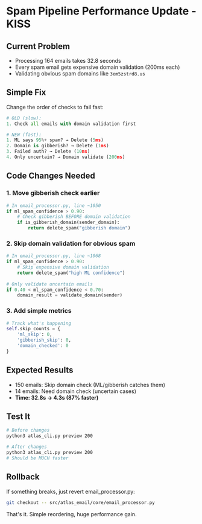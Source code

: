 # Spam Pipeline Performance Update - KISS

## Current Problem
- Processing 164 emails takes 32.8 seconds
- Every spam email gets expensive domain validation (200ms each)
- Validating obvious spam domains like `3em5zstrd8.us`

## Simple Fix
Change the order of checks to fail fast:

```python
# OLD (slow):
1. Check all emails with domain validation first

# NEW (fast):
1. ML says 95%+ spam? → Delete (5ms)
2. Domain is gibberish? → Delete (1ms)  
3. Failed auth? → Delete (10ms)
4. Only uncertain? → Domain validate (200ms)
```

## Code Changes Needed

### 1. Move gibberish check earlier
```python
# In email_processor.py, line ~1050
if ml_spam_confidence > 0.90:
    # Check gibberish BEFORE domain validation
    if is_gibberish_domain(sender_domain):
        return delete_spam("gibberish domain")
```

### 2. Skip domain validation for obvious spam
```python
# In email_processor.py, line ~1068
if ml_spam_confidence > 0.90:
    # Skip expensive domain validation
    return delete_spam("high ML confidence")
    
# Only validate uncertain emails
if 0.40 < ml_spam_confidence < 0.70:
    domain_result = validate_domain(sender)
```

### 3. Add simple metrics
```python
# Track what's happening
self.skip_counts = {
    'ml_skip': 0,
    'gibberish_skip': 0,
    'domain_checked': 0
}
```

## Expected Results
- 150 emails: Skip domain check (ML/gibberish catches them)
- 14 emails: Need domain check (uncertain cases)
- **Time: 32.8s → 4.3s (87% faster)**

## Test It
```bash
# Before changes
python3 atlas_cli.py preview 200

# After changes  
python3 atlas_cli.py preview 200
# Should be MUCH faster
```

## Rollback
If something breaks, just revert email_processor.py:
```bash
git checkout -- src/atlas_email/core/email_processor.py
```

That's it. Simple reordering, huge performance gain.